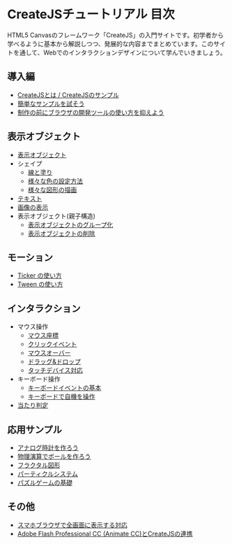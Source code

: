 # CreateJSチュートリアル 目次

HTML5 Canvasのフレームワーク「CreateJS」の入門サイトです。初学者から学べるように基本から解説しつつ、発展的な内容までまとめています。このサイトを通して、Webでのインタラクションデザインについて学んでいきましょう。

## 導入編

- [CreateJSとは / CreateJSのサンプル](basic.md)
- [簡単なサンプルを試そう](quickstart.md)
- [制作の前にブラウザの開発ツールの使い方を抑えよう](debug.md)

## 表示オブジェクト

- [表示オブジェクト](displayobject.md)
- シェイプ
  - [線と塗り](shape_fill_stroke.md)
  - [様々な色の設定方法](shape_color.md)
  - [様々な図形の描画](shape_draw.md)
- [テキスト](text.md)
- [画像の表示](bitmap.md)
- 表示オブジェクト(親子構造)
  - [表示オブジェクトのグループ化](nest.md)
  - [表示オブジェクトの削除](displayobject_remove.md)

## モーション

- [Ticker の使い方](ticker.md)
- [Tween の使い方](tween.md)

## インタラクション

- マウス操作
	- [マウス座標](mouse_xy.md)
	- [クリックイベント](mouse_click.md)
	- [マウスオーバー](mouse_over.md)
  - [ドラッグ&ドロップ](mouse_drag.md)
  - [タッチデバイス対応](mouse_touch.md)
- キーボード操作
  - [キーボードイベントの基本](keyboard_basic.md)
  - [キーボードで自機を操作](keyboard_ship.md)
- [当たり判定](hittest.md)

## 応用サンプル

- [アナログ時計を作ろう](clock.md)
- [物理演算でボールを作ろう](ball.md)
- [フラクタル図形](fractal.md)
- [パーティクルシステム](particle.md)
- [パズルゲームの基礎](game_pazzle.md)

## その他

- [スマホブラウザで全画面に表示する対応](fullscreen.md)
- [Adobe Flash Professional CC (Animate CC)とCreateJSの連携](adobe_animate.md)
